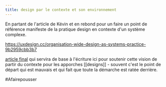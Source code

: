 ```yaml
---
title: design par le contexte et son environnement
---
```


En partant de l'article de Kévin et en rebond pour un faire un point de référence manifeste de la pratique design en contexte d'un système complexe.

https://uxdesign.cc/organisation-wide-design-as-systems-practice-9b2959cbb3b7

[article final](https://uxdesign.cc/organisation-wide-design-as-systems-practice-9b2959cbb3b7) qui servira de base à l'écriture ici pour soutenir cette vision de partir du contexte pour les apporches [[designs]] - souvent c'est le point de départ qui est mauvais et qui fait que toute la démarche est ratée derrière.

#Afairepousser 